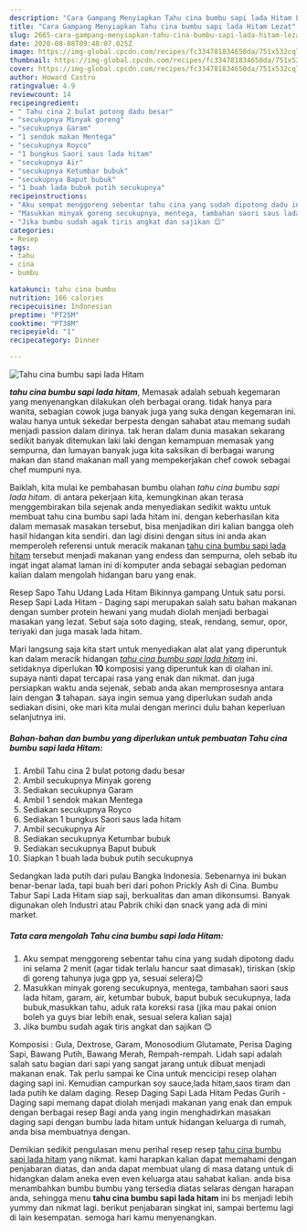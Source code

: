 ```yaml
---
description: "Cara Gampang Menyiapkan Tahu cina bumbu sapi lada Hitam Lezat"
title: "Cara Gampang Menyiapkan Tahu cina bumbu sapi lada Hitam Lezat"
slug: 2665-cara-gampang-menyiapkan-tahu-cina-bumbu-sapi-lada-hitam-lezat
date: 2020-08-08T09:48:07.025Z
image: https://img-global.cpcdn.com/recipes/fc334781834650da/751x532cq70/tahu-cina-bumbu-sapi-lada-hitam-foto-resep-utama.jpg
thumbnail: https://img-global.cpcdn.com/recipes/fc334781834650da/751x532cq70/tahu-cina-bumbu-sapi-lada-hitam-foto-resep-utama.jpg
cover: https://img-global.cpcdn.com/recipes/fc334781834650da/751x532cq70/tahu-cina-bumbu-sapi-lada-hitam-foto-resep-utama.jpg
author: Howard Castro
ratingvalue: 4.9
reviewcount: 14
recipeingredient:
- " Tahu cina 2 bulat potong dadu besar"
- "secukupnya Minyak goreng"
- "secukupnya Garam"
- "1 sendok makan Mentega"
- "secukupnya Royco"
- "1 bungkus Saori saus lada hitam"
- "secukupnya Air"
- "secukupnya Ketumbar bubuk"
- "secukupnya Baput bubuk"
- "1 buah lada bubuk putih secukupnya"
recipeinstructions:
- "Aku sempat menggoreng sebentar tahu cina yang sudah dipotong dadu ini selama 2 menit (agar tidak terlalu hancur saat dimasak), tiriskan (skip di goreng tahunya juga gpp ya, sesuai selera)😊"
- "Masukkan minyak goreng secukupnya, mentega, tambahan saori saus lada hitam, garam, air, ketumbar bubuk, baput bubuk secukupnya, lada bubuk,masukkan tahu, aduk rata koreksi rasa (jika mau pakai onion boleh ya guys biar lebih enak, sesuai selera kalian saja)"
- "Jika bumbu sudah agak tiris angkat dan sajikan 😊"
categories:
- Resep
tags:
- tahu
- cina
- bumbu

katakunci: tahu cina bumbu 
nutrition: 166 calories
recipecuisine: Indonesian
preptime: "PT25M"
cooktime: "PT38M"
recipeyield: "1"
recipecategory: Dinner

---
```



![Tahu cina bumbu sapi lada Hitam](https://img-global.cpcdn.com/recipes/fc334781834650da/751x532cq70/tahu-cina-bumbu-sapi-lada-hitam-foto-resep-utama.jpg)

<b><i>tahu cina bumbu sapi lada hitam</i></b>, Memasak adalah sebuah kegemaran yang menyenangkan dilakukan oleh berbagai orang. tidak hanya para wanita, sebagian cowok juga banyak juga yang suka dengan kegemaran ini. walau hanya untuk sekedar berpesta dengan sahabat atau memang sudah menjadi passion dalam dirinya. tak heran dalam dunia masakan sekarang sedikit banyak ditemukan laki laki dengan kemampuan memasak yang sempurna, dan lumayan banyak juga kita saksikan di berbagai warung makan dan stand makanan mall yang mempekerjakan chef cowok sebagai chef mumpuni nya.

Baiklah, kita mulai ke pembahasan bumbu olahan <i>tahu cina bumbu sapi lada hitam</i>. di antara pekerjaan kita, kemungkinan akan terasa menggembirakan bila sejenak anda menyediakan sedikit waktu untuk membuat tahu cina bumbu sapi lada hitam ini. dengan keberhasilan kita dalam memasak masakan tersebut, bisa menjadikan diri kalian bangga oleh hasil hidangan kita sendiri. dan lagi disini dengan situs ini anda akan memperoleh referensi untuk meracik makanan <u>tahu cina bumbu sapi lada hitam</u> tersebut menjadi makanan yang endess dan sempurna, oleh sebab itu ingat ingat alamat laman ini di komputer anda sebagai sebagian pedoman kalian dalam mengolah hidangan baru yang enak.

Resep Sapo Tahu Udang Lada Hitam Bikinnya gampang Untuk satu porsi. Resep Sapi Lada Hitam - Daging sapi merupakan salah satu bahan makanan dengan sumber protein hewani yang mudah diolah menjadi berbagai masakan yang lezat. Sebut saja soto daging, steak, rendang, semur, opor, teriyaki dan juga masak lada hitam.


Mari langsung saja kita start untuk menyediakan alat alat yang diperuntuk kan dalam meracik hidangan <u><i>tahu cina bumbu sapi lada hitam</i></u> ini. setidaknya diperlukan <b>10</b> komposisi yang diperuntuk kan di olahan ini. supaya nanti dapat tercapai rasa yang enak dan nikmat. dan juga persiapkan waktu anda sejenak, sebab anda akan memprosesnya antara lain dengan <b>3</b> tahapan. saya ingin semua yang diperlukan sudah anda sediakan disini, oke mari kita mulai dengan merinci dulu bahan keperluan selanjutnya ini.

<!--inarticleads1-->

##### Bahan-bahan dan bumbu yang diperlukan untuk pembuatan Tahu cina bumbu sapi lada Hitam:

1. Ambil  Tahu cina 2 bulat potong dadu besar
1. Ambil secukupnya Minyak goreng
1. Sediakan secukupnya Garam
1. Ambil 1 sendok makan Mentega
1. Sediakan secukupnya Royco
1. Sediakan 1 bungkus Saori saus lada hitam
1. Ambil secukupnya Air
1. Sediakan secukupnya Ketumbar bubuk
1. Sediakan secukupnya Baput bubuk
1. Siapkan 1 buah lada bubuk putih secukupnya


Sedangkan lada putih dari pulau Bangka Indonesia. Sebenarnya ini bukan benar-benar lada, tapi buah beri dari pohon Prickly Ash di Cina. Bumbu Tabur Sapi Lada Hitam siap saji, berkualitas dan aman dikonsumsi. Banyak digunakan oleh Industri atau Pabrik chiki dan snack yang ada di mini market. 

<!--inarticleads2-->

##### Tata cara mengolah Tahu cina bumbu sapi lada Hitam:

1. Aku sempat menggoreng sebentar tahu cina yang sudah dipotong dadu ini selama 2 menit (agar tidak terlalu hancur saat dimasak), tiriskan (skip di goreng tahunya juga gpp ya, sesuai selera)😊
1. Masukkan minyak goreng secukupnya, mentega, tambahan saori saus lada hitam, garam, air, ketumbar bubuk, baput bubuk secukupnya, lada bubuk,masukkan tahu, aduk rata koreksi rasa (jika mau pakai onion boleh ya guys biar lebih enak, sesuai selera kalian saja)
1. Jika bumbu sudah agak tiris angkat dan sajikan 😊


Komposisi : Gula, Dextrose, Garam, Monosodium Glutamate, Perisa Daging Sapi, Bawang Putih, Bawang Merah, Rempah-rempah. Lidah sapi adalah salah satu bagian dari sapi yang sangat jarang untuk dibuat menjadi makanan enak. Tak perlu sampai ke Cina untuk mencicipi resep olahan daging sapi ini. Kemudian campurkan soy sauce,lada hitam,saos tiram dan lada putih ke dalam daging. Resep Daging Sapi Lada Hitam Pedas Gurih - Daging sapi memang dapat diolah menjadi makanan yang enak dan empuk dengan berbagai resep Bagi anda yang ingin menghadirkan masakan daging sapi dengan bumbu lada hitam untuk hidangan keluarga di rumah, anda bisa membuatnya dengan. 

Demikian sedikit pengulasan menu perihal resep resep <u>tahu cina bumbu sapi lada hitam</u> yang nikmat. kami harapkan kalian dapat memahami dengan penjabaran diatas, dan anda dapat membuat ulang di masa datang untuk di hidangkan dalam aneka even even keluarga atau sahabat kalian. anda bisa menambahkan bumbu bumbu yang tersedia diatas selaras dengan harapan anda, sehingga menu <b>tahu cina bumbu sapi lada hitam</b> ini bs menjadi lebih yummy dan nikmat lagi. berikut penjabaran singkat ini, sampai bertemu lagi di lain kesempatan. semoga hari kamu menyenangkan.
